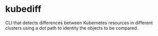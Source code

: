 # kubediff
CLI that detects differences between Kubernetes resources in different clusters using a dot path to identity the objects to be compared. 
